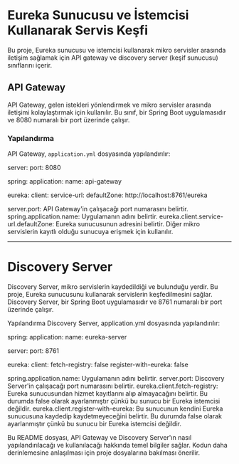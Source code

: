 # Eureka Sunucusu ve İstemcisi Kullanarak Servis Keşfi

Bu proje, Eureka sunucusu ve istemcisi kullanarak mikro servisler arasında iletişim sağlamak için API gateway ve discovery server (keşif sunucusu) sınıflarını içerir.

## API Gateway

API Gateway, gelen istekleri yönlendirmek ve mikro servisler arasında iletişimi kolaylaştırmak için kullanılır. Bu sınıf, bir Spring Boot uygulamasıdır ve 8080 numaralı bir port üzerinde çalışır.

### Yapılandırma

API Gateway, `application.yml` dosyasında yapılandırılır:

server:
  port: 8080

spring:
  application:
    name: api-gateway

eureka:
  client:
    service-url:
      defaultZone: http://localhost:8761/eureka


server.port: API Gateway'in çalışacağı port numarasını belirtir.
spring.application.name: Uygulamanın adını belirtir.
eureka.client.service-url.defaultZone: Eureka sunucusunun adresini belirtir. Diğer mikro servislerin kayıtlı olduğu sunucuya erişmek için kullanılır.

-----

# Discovery Server
Discovery Server, mikro servislerin kaydedildiği ve bulunduğu yerdir. Bu proje, Eureka sunucusunu kullanarak servislerin keşfedilmesini sağlar. Discovery Server, bir Spring Boot uygulamasıdır ve 8761 numaralı bir port üzerinde çalışır.

Yapılandırma
Discovery Server, application.yml dosyasında yapılandırılır:

spring:
  application:
    name: eureka-server

server:
  port: 8761

eureka:
  client:
    fetch-registry: false
    register-with-eureka: false

    
spring.application.name: Uygulamanın adını belirtir.
server.port: Discovery Server'in çalışacağı port numarasını belirtir.
eureka.client.fetch-registry: Eureka sunucusundan hizmet kayıtlarını alıp almayacağını belirtir. Bu durumda false olarak ayarlanmıştır çünkü bu sunucu bir Eureka istemcisi değildir.
eureka.client.register-with-eureka: Bu sunucunun kendini Eureka sunucusuna kaydedip kaydetmeyeceğini belirtir. Bu durumda false olarak ayarlanmıştır çünkü bu sunucu bir Eureka istemcisi değildir.



Bu README dosyası, API Gateway ve Discovery Server'ın nasıl yapılandırılacağı ve kullanılacağı hakkında temel bilgiler sağlar. Kodun daha derinlemesine anlaşılması için proje dosyalarına bakılması önerilir.
